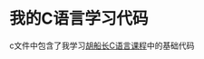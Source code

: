 # 我的C语言学习代码
c文件中包含了我学习[胡船长C语言课程](https://www.bilibili.com/cheese/play/ep541627?query_from=0&search_id=4504220803175113085&search_query=C%E8%AF%AD%E8%A8%80%E8%88%B9%E9%95%BF&csource=common_hpsearch_null_null&spm_id_from=333.337.search-card.all.click)中的基础代码
